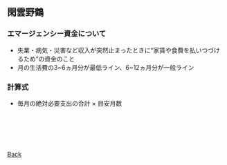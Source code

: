 ## 閑雲野鶴

### エマージェンシー資金について

- 失業・病気・災害など収入が突然止まったときに“家賃や食費を払いつづけるため”の資金のこと
- 月の生活費の3~6ヵ月分が最低ライン、6~12ヵ月分が一般ライン

### 計算式

- 毎月の絶対必要支出の合計 × 目安月数

<p style="margin-top: 100px;"></p>

[Back](./../../)
